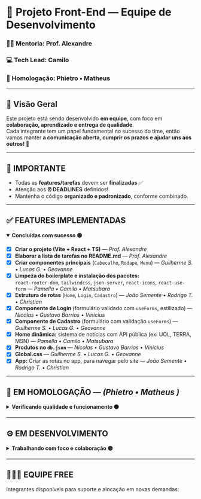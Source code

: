 # 🚀 Projeto Front-End — Equipe de Desenvolvimento

### 👨‍🏫 **Mentoria:** Prof. Alexandre  
### 💻 **Tech Lead:** Camilo  
### 🧩 **Homologação:** Phietro • Matheus 

---

## 🧠 Visão Geral  
Este projeto está sendo desenvolvido **em equipe**, com foco em **colaboração, aprendizado e entrega de qualidade**.  
Cada integrante tem um papel fundamental no sucesso do time, então vamos manter **a comunicação aberta, cumprir os prazos e ajudar uns aos outros! 💪**

---

## 📅 **IMPORTANTE**
- Todas as **features/tarefas** devem ser **finalizadas** ✅  
- Atenção aos **⏰ DEADLINES** definidos!  
- Mantenha o código **organizado e padronizado**, conforme combinado.

---

## ✅ **FEATURES IMPLEMENTADAS**

<details open>
<summary><b>Concluídas com sucesso 🟢</b></summary>

- [x] **Criar o projeto (Vite + React + TS)** — *Prof. Alexandre*  
- [x] **Elaborar a lista de tarefas no README.md** — *Prof. Alexandre*  
- [x] **Criar componentes principais** (`Cabecalho`, `Rodape`, `Menu`) — *Guilherme S. • Lucas G. • Geovanne*  
- [x] **Limpeza do boilerplate e instalação dos pacotes:**  
  `react-router-dom`, `tailwindcss`, `json-server`, `react-icons`, `react-use-form` — *Pamella • Camilo • Matsubara*  
- [x] **Estrutura de rotas** (`Home`, `Login`, `Cadastro`) — *João Semente • Rodrigo T. • Christian*  
- [x] **Componente de Login** (formulário validado com `useForms`, estilizado) — *Nicolas • Gustavo Barrios • Vinicius*  
- [X] **Componente de Cadastro** (formulário com validação `useForms`) — *Guilherme S. • Lucas G. • Geovanne*  
- [X] **Home dinâmica:** sistema de notícias com API pública (ex: UOL, TERRA, MSN) — *Pamella • Camilo • Matsubara*  
- [X] **Produtos no `db.json`** — *Nicolas • Gustavo Barrios • Vinicius*
- [X] **Global.css** — *Guilherme S. • Lucas G. • Geovanne*  
- [X] **App:** Criar as rotas no app, para navegar pelo site — *João Semente • Rodrigo T. • Christian* 
</details>

---

## 🧪 **EM HOMOLOGAÇÃO** — *(Phietro • Matheus )*

<details>
<summary><b>Verificando qualidade e funcionamento 🟠</b></summary>

- [ ] **API com json-server**  
  Criar `db.json` + endpoint `/usuarios` com dados:  
  `[id, nome, nomeUser, email, avatar]` — *Cleidy • Yuri • Vendrameto • Rafael*  
  ⏰ **Deadline:** 22:40  

</details>

---

## ⚙️ **EM DESENVOLVIMENTO**

<details>
<summary><b>Trabalhando com foco e colaboração 🟡</b></summary>

- [ ] **Cabeçalho com base em referência visual (assets)** — *Wiclif • Gabriel Ambrosio • Paulo*  
- [ ] **Página de produtos:** exibir lista + incrementar carrinho ao clicar em “Comprar” — *Cleidy • Yuri • Vendrameto • Rafael* 
- [ ] **Pop de cadastro:** Exibir as funções para entrar com o usuario, utilizando de refêrencia a imagem de cadastro refêrencia — *João Vitor Santana • Felipe Ribeiro * 
- [ ] **Patrocinadores:** Criar uma lista de alguns patrocinadores que temos e colocar no site, utilize de referência a imagem de patrocinadores — *Guilherme S. • Lucas G. • Geovanne*
- [ ] **Estilização:** Estilizar a rotas ERROR e colocar no global cores primarias para serer utilizadas — *Pamella • Camilo • Matsubara* 
- [ ] **APP:** Colocar as estruturas no APP.tsx — *Nicolas • Gustavo Barrios • Vinicius*
- [ ] **Menu** Criar o código do menu - *João Semente • Rodrigo T. • Christian* 
- [ ] **Rodapé** Criar o codigo do rodapé utilizando de referência a imagem dentro do assets - (Nenhuma equipe)
- [ ] **Rodapé e cabeçalho** Criar a estilização do rodapé e do cabeçalho - (Nenhuma equipe)



</details>

---

## 🧑‍🤝‍🧑 **EQUIPE FREE**
Integrantes disponíveis para suporte e alocação em novas demandas:  

